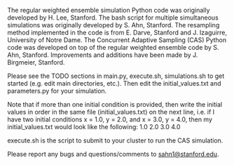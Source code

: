The regular weighted ensemble simulation Python code was originally developed by H. Lee, Stanford. The bash script for 
multiple simultaneous simulations was originally developed by S. Ahn, Stanford. The resampling method implemented in the 
code is from E. Darve, Stanford and J. Izaguirre, University of Notre Dame. The Concurrent Adaptive Sampling (CAS) 
Python code was developed on top of the regular weighted ensemble code by S. Ahn, Stanford. Improvements and additions 
have been made by J. Birgmeier, Stanford.

Please see the TODO sections in main.py, execute.sh, simulations.sh to get started (e.g. edit main directories, 
etc.). Then edit the initial_values.txt and parameters.py for your simulation.

Note that if more than one initial condition is provided, then write the initial values in order in the same file 
(initial_values.txt) on the next line, i.e. if I have two initial conditions x = 1.0, y = 2.0, and x = 3.0, y = 4.0, 
then my initial_values.txt would look like the following:
1.0
2.0
3.0
4.0

execute.sh is the script to submit to your cluster to run the CAS simulation.

Please report any bugs and questions/comments to sahn1@stanford.edu.
